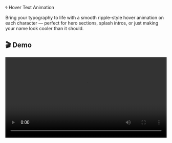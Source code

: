 
🌀 Hover Text Animation

Bring your typography to life with a smooth ripple-style hover animation on each character — perfect for hero sections, splash intros, or just making your name look cooler than it should.


## 🎬 Demo

<video src="https://github.com/peyush-nuwal/hover-text-animation/assets/12345678/video.mp4" controls width="100%" />

 1. **Clone the repo **
```bash
git clone https://github.com/peyush-nuwal/hover-text-animation.git
```

2. **Move into the project folder**
  ```bash
  cd hover-text-animation
  ```

3. **Install dependencies**
```
npm install
```

4. **Start the development server**
```bash
npm run dev
```
4. **Open your browser and navigate to:**